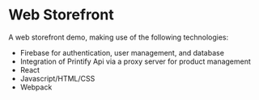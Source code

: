 <h1>Web Storefront</h1>
<p>
  A web storefront demo, making use of the following technologies:<br/>
  <ul>
    <li>Firebase for authentication, user management, and database</li>
    <li>Integration of Printify Api via a proxy server for product management</li>
    <li>React</li>
    <li>Javascript/HTML/CSS</li>
    <li>Webpack</li>
  </ul>
</p>
